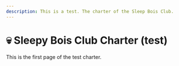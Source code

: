 ```yaml
---
description: This is a test. The charter of the Sleep Bois Club.
---
```


# 💀 Sleepy Bois Club Charter (test)

This is the first page of the test charter.
